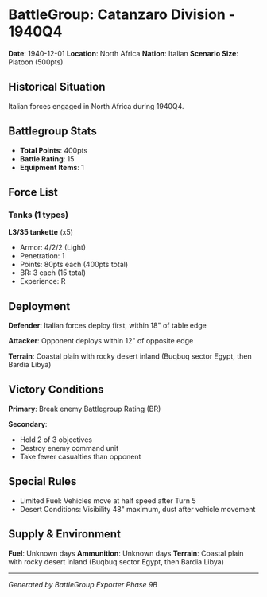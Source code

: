 # BattleGroup: Catanzaro Division - 1940Q4

**Date**: 1940-12-01
**Location**: North Africa
**Nation**: Italian
**Scenario Size**: Platoon (500pts)

## Historical Situation

Italian forces engaged in North Africa during 1940Q4.

## Battlegroup Stats

- **Total Points**: 400pts
- **Battle Rating**: 15
- **Equipment Items**: 1

## Force List

### Tanks (1 types)

**L3/35 tankette** (x5)
- Armor: 4/2/2 (Light)
- Penetration: 1
- Points: 80pts each (400pts total)
- BR: 3 each (15 total)
- Experience: R


## Deployment

**Defender**: Italian forces deploy first, within 18" of table edge

**Attacker**: Opponent deploys within 12" of opposite edge

**Terrain**: Coastal plain with rocky desert inland (Buqbuq sector Egypt, then Bardia Libya)

## Victory Conditions

**Primary**: Break enemy Battlegroup Rating (BR)

**Secondary**:
- Hold 2 of 3 objectives
- Destroy enemy command unit
- Take fewer casualties than opponent

## Special Rules

- Limited Fuel: Vehicles move at half speed after Turn 5
- Desert Conditions: Visibility 48" maximum, dust after vehicle movement

## Supply & Environment

**Fuel**: Unknown days
**Ammunition**: Unknown days
**Terrain**: Coastal plain with rocky desert inland (Buqbuq sector Egypt, then Bardia Libya)

---

*Generated by BattleGroup Exporter Phase 9B*
